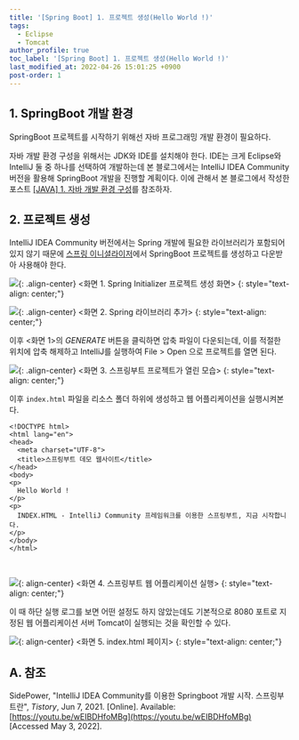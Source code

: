 ```yaml
---
title: '[Spring Boot] 1. 프로젝트 생성(Hello World !)'
tags:
  - Eclipse
  - Tomcat
author_profile: true
toc_label: '[Spring Boot] 1. 프로젝트 생성(Hello World !)'
last_modified_at: 2022-04-26 15:01:25 +0900
post-order: 1
---
```


## 1. SpringBoot 개발 환경
SpringBoot 프로젝트를 시작하기 위해선 자바 프로그래밍 개발 환경이 필요하다.

자바 개발 환경 구성을 위해서는 JDK와 IDE를 설치해야 한다. IDE는 크게 Eclipse와 IntelliJ 둘 중 하나를 선택하여 개발하는데 본 블로그에서는 IntelliJ IDEA Community 버전을 활용해 SpringBoot 개발을 진행할 계획이다. 이에 관해서 본 블로그에서 작성한 포스트 [[JAVA] 1. 자바 개발 환경 구성](https://drmaemi.github.io/programming-language/java/dev-env/)를 참조하자.

## 2. 프로젝트 생성
IntelliJ IDEA Community 버전에서는 Spring 개발에 필요한 라이브러리가 포함되어 있지 않기 때문에 [스프링 이니셜라이저](https://start.spring.io/)에서 SpringBoot 프로젝트를 생성하고 다운받아 사용해야 한다.

![](https://drive.google.com/uc?export=view&id=1AL9hrdV_gPcq7UCJNVuHpPYHy0T0Hy2b){: .align-center}
<화면 1. Spring Initializer 프로젝트 생성 화면>
{: style="text-align: center;"}

![](https://drive.google.com/uc?export=view&id=1f0MGv1Zrl2UJolDxfZjGT2VWW7X3H7_0){: .align-center}
<화면 2. Spring 라이브러리 추가>
{: style="text-align: center;"}

이후 <화면 1>의 *GENERATE* 버튼을 클릭하면 압축 파일이 다운되는데, 이를 적절한 위치에 압축 해제하고 IntelliJ를 실행하여 File > Open 으로 프로젝트를 열면 된다.

![](https://drive.google.com/uc?export=view&id=1YXolqlvckT1mk3PGks3GYS9me2TIUf1J){: .align-center}
<화면 3. 스프링부트 프로젝트가 열린 모습>
{: style="text-align: center;"}

이후 `index.html` 파일을 리소스 폴더 하위에 생성하고 웹 어플리케이션을 실행시켜본다.

```html:src/main/resources/static/index.html:lineons
<!DOCTYPE html>
<html lang="en">
<head>
  <meta charset="UTF-8">
  <title>스프링부트 데모 웹사이트</title>
</head>
<body>
<p>
  Hello World !
</p>
<p>
  INDEX.HTML - IntelliJ Community 프레임워크를 이용한 스프링부트, 지금 시작합니다.
</p>
</body>
</html>
```

<br>

![](https://drive.google.com/uc?export=view&id=1wsMVnvKP8D5a4YOafXZwnqGgrNjmVpMG){: align-center}
<화면 4. 스프링부트 웹 어플리케이션 실행>
{: style="text-align: center;"}

이 때 하단 실행 로그를 보면 어떤 설정도 하지 않았는데도 기본적으로 8080 포트로 지정된 웹 어플리케이션 서버 Tomcat이 실행되는 것을 확인할 수 있다.

![](https://drive.google.com/uc?export=view&id=16gjSQ-3HNjj0oUmZl_NDjzwzj9EMskyi){: align-center}
<화면 5. index.html 페이지>
{: style="text-align: center;"}

## A. 참조
SidePower, "IntelliJ IDEA Community를 이용한 Springboot 개발 시작. 스프링부트란", *Tistory*, Jun 7, 2021. [Online]. Available: [https://youtu.be/wEIBDHfoMBg](https://youtu.be/wEIBDHfoMBg) [Accessed May 3, 2022].

